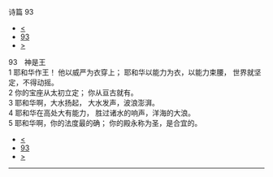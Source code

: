 ﻿





 诗篇 93




* [<](bible/PSA092.md)
* [93](bible/PSA.md)
* [>](bible/PSA094.md)



 
93　神是王  
1 耶和华作王！ 他以威严为衣穿上； 耶和华以能力为衣，以能力束腰， 世界就坚定，不得动摇。  
2 你的宝座从太初立定； 你从亘古就有。     
3 耶和华啊，大水扬起， 大水发声，波浪澎湃。  
4 耶和华在高处大有能力， 胜过诸水的响声，洋海的大浪。     
5 耶和华啊，你的法度最的确； 你的殿永称为圣，是合宜的。 
* [<](bible/PSA092.md)
* [93](bible/PSA.md)
* [>](bible/PSA094.md)





---









